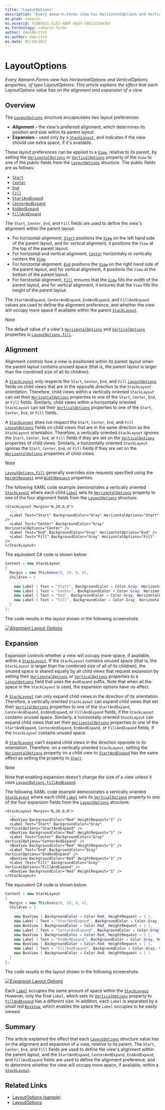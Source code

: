 ```yaml
---
title: "LayoutOptions"
description: "Every Xamarin.Forms view has HorizontalOptions and VerticalOptions properties, of type LayoutOptions. This article explains the effect that each LayoutOptions value has on the alignment and expansion of a view."
ms.prod: xamarin
ms.assetid: 7CAB5631-5153-4DEF-8AD7-C6011CE44307
ms.technology: xamarin-forms
author: davidbritch
ms.author: dabritch
ms.date: 02/10/2017
---
```


# LayoutOptions

_Every Xamarin.Forms view has HorizontalOptions and VerticalOptions properties, of type LayoutOptions. This article explains the effect that each LayoutOptions value has on the alignment and expansion of a view._

## Overview

The [`LayoutOptions`](https://developer.xamarin.com/api/type/Xamarin.Forms.LayoutOptions/) structure encapsulates two layout preferences:

- **Alignment** – the view's preferred alignment, which determines its position and size within its parent layout.
- **Expansion** – used only by a [`StackLayout`](https://developer.xamarin.com/api/type/Xamarin.Forms.StackLayout/), and indicates if the view should use extra space, if it's available.

These layout preferences can be applied to a [`View`](https://developer.xamarin.com/api/type/Xamarin.Forms.View/), relative to its parent, by setting the [`HorizontalOptions`](https://developer.xamarin.com/api/property/Xamarin.Forms.View.HorizontalOptions/) or [`VerticalOptions`](https://developer.xamarin.com/api/property/Xamarin.Forms.View.VerticalOptions/) property of the `View` to one of the public fields from the [`LayoutOptions`](https://developer.xamarin.com/api/type/Xamarin.Forms.LayoutOptions/) structure. The public fields are as follows:

- [`Start`](https://developer.xamarin.com/api/field/Xamarin.Forms.LayoutOptions.Start/)
- [`Center`](https://developer.xamarin.com/api/field/Xamarin.Forms.LayoutOptions.Center/)
- [`End`](https://developer.xamarin.com/api/field/Xamarin.Forms.LayoutOptions.End/)
- [`Fill`](https://developer.xamarin.com/api/field/Xamarin.Forms.LayoutOptions.Fill/)
- [`StartAndExpand`](https://developer.xamarin.com/api/field/Xamarin.Forms.LayoutOptions.StartAndExpand/)
- [`CenterAndExpand`](https://developer.xamarin.com/api/field/Xamarin.Forms.LayoutOptions.CenterAndExpand/)
- [`EndAndExpand`](https://developer.xamarin.com/api/field/Xamarin.Forms.LayoutOptions.EndAndExpand/)
- [`FillAndExpand`](https://developer.xamarin.com/api/field/Xamarin.Forms.LayoutOptions.FillAndExpand/)

The `Start`, `Center`, `End`, and `Fill` fields are used to define the view's alignment within the parent layout:

- For horizontal alignment, [`Start`](https://developer.xamarin.com/api/field/Xamarin.Forms.LayoutOptions.Start/) positions the [`View`](https://developer.xamarin.com/api/type/Xamarin.Forms.View/) on the left hand side of the parent layout, and for vertical alignment, it positions the `View` at the top of the parent layout.
- For horizontal and vertical alignment, [`Center`](https://developer.xamarin.com/api/field/Xamarin.Forms.LayoutOptions.Center/) horizontally or vertically centers the [`View`](https://developer.xamarin.com/api/type/Xamarin.Forms.View/).
- For horizontal alignment, [`End`](https://developer.xamarin.com/api/field/Xamarin.Forms.LayoutOptions.End/) positions the [`View`](https://developer.xamarin.com/api/type/Xamarin.Forms.View/) on the right hand side of the parent layout, and for vertical alignment, it positions the `View` at the bottom of the parent layout.
- For horizontal alignment, [`Fill`](https://developer.xamarin.com/api/field/Xamarin.Forms.LayoutOptions.Fill/) ensures that the [`View`](https://developer.xamarin.com/api/type/Xamarin.Forms.View/) fills the width of the parent layout, and for vertical alignment, it ensures that the `View` fills the height of the parent layout.

The `StartAndExpand`, `CenterAndExpand`, `EndAndExpand`, and `FillAndExpand` values are used to define the alignment preference, and whether the view will occupy more space if available within the parent [`StackLayout`](https://developer.xamarin.com/api/type/Xamarin.Forms.StackLayout/).

> [!NOTE]
> The default value of a view's [`HorizontalOptions`](https://developer.xamarin.com/api/property/Xamarin.Forms.View.HorizontalOptions/) and [`VerticalOptions`](https://developer.xamarin.com/api/property/Xamarin.Forms.View.VerticalOptions/) properties is [`LayoutOptions.Fill`](https://developer.xamarin.com/api/field/Xamarin.Forms.LayoutOptions.Fill/).

<a name="alignment" />

## Alignment

Alignment controls how a view is positioned within its parent layout when the parent layout contains unused space (that is, the parent layout is larger than the combined size of all its children).

A [`StackLayout`](https://developer.xamarin.com/api/type/Xamarin.Forms.StackLayout/) only respects the `Start`, `Center`, `End`, and `Fill` [`LayoutOptions`](https://developer.xamarin.com/api/type/Xamarin.Forms.LayoutOptions/) fields on child views that are in the opposite direction to the `StackLayout` orientation. Therefore, child views within a vertically oriented `StackLayout` can set their [`HorizontalOptions`](https://developer.xamarin.com/api/property/Xamarin.Forms.View.HorizontalOptions/) properties to one of the `Start`, `Center`, `End`, or `Fill` fields. Similarly, child views within a horizontally oriented `StackLayout` can set their [`VerticalOptions`](https://developer.xamarin.com/api/property/Xamarin.Forms.View.VerticalOptions/) properties to one of the `Start`, `Center`, `End`, or `Fill` fields.

A [`StackLayout`](https://developer.xamarin.com/api/type/Xamarin.Forms.StackLayout/) does not respect the `Start`, `Center`, `End`, and `Fill` [`LayoutOptions`](https://developer.xamarin.com/api/type/Xamarin.Forms.LayoutOptions/) fields on child views that are in the same direction as the `StackLayout` orientation. Therefore, a vertically oriented `StackLayout` ignores the `Start`, `Center`, `End`, or `Fill` fields if they are set on the [`VerticalOptions`](https://developer.xamarin.com/api/property/Xamarin.Forms.View.VerticalOptions/) properties of child views. Similarly, a horizontally oriented `StackLayout` ignores the `Start`, `Center`, `End`, or `Fill` fields if they are set on the [`HorizontalOptions`](https://developer.xamarin.com/api/property/Xamarin.Forms.View.HorizontalOptions/) properties of child views.

> [!NOTE]
> [`LayoutOptions.Fill`](https://developer.xamarin.com/api/field/Xamarin.Forms.LayoutOptions.Fill/) generally overrides size requests specified using the  [`HeightRequest`](https://developer.xamarin.com/api/property/Xamarin.Forms.VisualElement.HeightRequest/) and [`WidthRequest`](https://developer.xamarin.com/api/property/Xamarin.Forms.VisualElement.WidthRequest/) properties.

The following XAML code example demonstrates a vertically oriented [`StackLayout`](https://developer.xamarin.com/api/type/Xamarin.Forms.StackLayout/) where each child [`Label`](https://developer.xamarin.com/api/type/Xamarin.Forms.Label/) sets its [`HorizontalOptions`](https://developer.xamarin.com/api/property/Xamarin.Forms.View.HorizontalOptions/) property to one of the four alignment fields from the [`LayoutOptions`](https://developer.xamarin.com/api/type/Xamarin.Forms.LayoutOptions/) structure:

```xaml
<StackLayout Margin="0,20,0,0">
  ...
  <Label Text="Start" BackgroundColor="Gray" HorizontalOptions="Start" />
  <Label Text="Center" BackgroundColor="Gray" HorizontalOptions="Center" />
  <Label Text="End" BackgroundColor="Gray" HorizontalOptions="End" />
  <Label Text="Fill" BackgroundColor="Gray" HorizontalOptions="Fill" />
</StackLayout>
```

The equivalent C# code is shown below:

```csharp
Content = new StackLayout
{
  Margin = new Thickness(0, 20, 0, 0),
  Children = {
    ...
    new Label { Text = "Start", BackgroundColor = Color.Gray, HorizontalOptions = LayoutOptions.Start },
    new Label { Text = "Center", BackgroundColor = Color.Gray, HorizontalOptions = LayoutOptions.Center },
    new Label { Text = "End", BackgroundColor = Color.Gray, HorizontalOptions = LayoutOptions.End },
    new Label { Text = "Fill", BackgroundColor = Color.Gray, HorizontalOptions = LayoutOptions.Fill }
  }
};
```

The code results in the layout shown in the following screenshots:

[![](layout-options-images/alignment.png "Alignment Layout Options")](layout-options-images/alignment-large.png#lightbox "Alignment Layout Options")

<a name="expansion" />

## Expansion

Expansion controls whether a view will occupy more space, if available, within a [`StackLayout`](https://developer.xamarin.com/api/type/Xamarin.Forms.StackLayout/). If the `StackLayout` contains unused space (that is, the `StackLayout` is larger than the combined size of all of its children), the unused space is shared equally by all child views that request expansion by setting their [`HorizontalOptions`](https://developer.xamarin.com/api/property/Xamarin.Forms.View.HorizontalOptions/) or [`VerticalOptions`](https://developer.xamarin.com/api/property/Xamarin.Forms.View.VerticalOptions/) properties to a [`LayoutOptions`](https://developer.xamarin.com/api/type/Xamarin.Forms.LayoutOptions/) field that uses the `AndExpand` suffix. Note that when all the space in the `StackLayout` is used, the expansion options have no effect.

A [`StackLayout`](https://developer.xamarin.com/api/type/Xamarin.Forms.StackLayout/) can only expand child views in the direction of its orientation. Therefore, a vertically oriented `StackLayout` can expand child views that set their [`VerticalOptions`](https://developer.xamarin.com/api/property/Xamarin.Forms.View.VerticalOptions/) properties to one of the `StartAndExpand`, `CenterAndExpand`, `EndAndExpand`, or `FillAndExpand` fields, if the `StackLayout` contains unused space. Similarly, a horizontally oriented `StackLayout` can expand child views that set their [`HorizontalOptions`](https://developer.xamarin.com/api/property/Xamarin.Forms.View.HorizontalOptions/) properties to one of the `StartAndExpand`, `CenterAndExpand`, `EndAndExpand`, or `FillAndExpand` fields, if the `StackLayout` contains unused space.

A [`StackLayout`](https://developer.xamarin.com/api/type/Xamarin.Forms.StackLayout/) can't expand child views in the direction opposite to its orientation. Therefore, on a vertically oriented `StackLayout`, setting the [`HorizontalOptions`](https://developer.xamarin.com/api/property/Xamarin.Forms.View.HorizontalOptions/) property on a child view to [`StartAndExpand`](https://developer.xamarin.com/api/field/Xamarin.Forms.LayoutOptions.StartAndExpand/) has the same effect as setting the property to [`Start`](https://developer.xamarin.com/api/field/Xamarin.Forms.LayoutOptions.Start/).

> [!NOTE]
> Note that enabling expansion doesn't change the size of a view unless it uses [`LayoutOptions.FillAndExpand`](https://developer.xamarin.com/api/field/Xamarin.Forms.LayoutOptions.FillAndExpand/).

The following XAML code example demonstrates a vertically oriented [`StackLayout`](https://developer.xamarin.com/api/type/Xamarin.Forms.StackLayout/) where each child [`Label`](https://developer.xamarin.com/api/type/Xamarin.Forms.Label/) sets its [`VerticalOptions`](https://developer.xamarin.com/api/property/Xamarin.Forms.View.VerticalOptions/) property to one of the four expansion fields from the [`LayoutOptions`](https://developer.xamarin.com/api/type/Xamarin.Forms.LayoutOptions/) structure:

```xaml
<StackLayout Margin="0,20,0,0">
  ...
  <BoxView BackgroundColor="Red" HeightRequest="1" />
  <Label Text="Start" BackgroundColor="Gray" VerticalOptions="StartAndExpand" />
  <BoxView BackgroundColor="Red" HeightRequest="1" />
  <Label Text="Center" BackgroundColor="Gray" VerticalOptions="CenterAndExpand" />
  <BoxView BackgroundColor="Red" HeightRequest="1" />
  <Label Text="End" BackgroundColor="Gray" VerticalOptions="EndAndExpand" />
  <BoxView BackgroundColor="Red" HeightRequest="1" />
  <Label Text="Fill" BackgroundColor="Gray" VerticalOptions="FillAndExpand" />
  <BoxView BackgroundColor="Red" HeightRequest="1" />
</StackLayout>
```

The equivalent C# code is shown below:

```csharp
Content = new StackLayout
{
  Margin = new Thickness(0, 20, 0, 0),
  Children = {
    ...
    new BoxView { BackgroundColor = Color.Red, HeightRequest = 1 },
    new Label { Text = "StartAndExpand", BackgroundColor = Color.Gray, VerticalOptions = LayoutOptions.StartAndExpand },
    new BoxView { BackgroundColor = Color.Red, HeightRequest = 1 },
    new Label { Text = "CenterAndExpand", BackgroundColor = Color.Gray, VerticalOptions = LayoutOptions.CenterAndExpand },
    new BoxView { BackgroundColor = Color.Red, HeightRequest = 1 },
    new Label { Text = "EndAndExpand", BackgroundColor = Color.Gray, VerticalOptions = LayoutOptions.EndAndExpand },
    new BoxView { BackgroundColor = Color.Red, HeightRequest = 1 },
    new Label { Text = "FillAndExpand", BackgroundColor = Color.Gray, VerticalOptions = LayoutOptions.FillAndExpand },
    new BoxView { BackgroundColor = Color.Red, HeightRequest = 1 }
  }
};
```

The code results in the layout shown in the following screenshots:

[![](layout-options-images/expansion.png "Expansion Layout Options")](layout-options-images/expansion-large.png#lightbox "Expansion Layout Options")

Each [`Label`](https://developer.xamarin.com/api/type/Xamarin.Forms.Label/) occupies the same amount of space within the [`StackLayout`](https://developer.xamarin.com/api/type/Xamarin.Forms.StackLayout/). However, only the final `Label`, which sets its [`VerticalOptions`](https://developer.xamarin.com/api/property/Xamarin.Forms.View.VerticalOptions/) property to [`FillAndExpand`](https://developer.xamarin.com/api/field/Xamarin.Forms.LayoutOptions.FillAndExpand/) has a different size. In addition, each `Label` is separated by a small red [`BoxView`](https://developer.xamarin.com/api/type/Xamarin.Forms.BoxView/), which enables the space the `Label` occupies to be easily viewed.

## Summary

This article explained the effect that each [`LayoutOptions`](https://developer.xamarin.com/api/type/Xamarin.Forms.LayoutOptions/) structure value has on the alignment and expansion of a view, relative to its parent. The `Start`, `Center`, `End`, and `Fill` fields are used to define the view's alignment within the parent layout, and the `StartAndExpand`, `CenterAndExpand`, `EndAndExpand`, and `FillAndExpand` fields are used to define the alignment preference, and to determine whether the view will occupy more space, if available, within a [`StackLayout`](https://developer.xamarin.com/api/type/Xamarin.Forms.StackLayout/).



## Related Links

- [LayoutOptions (sample)](https://developer.xamarin.com/samples/xamarin-forms/userinterface/layoutoptions/)
- [LayoutOptions](https://developer.xamarin.com/api/type/Xamarin.Forms.LayoutOptions/)
